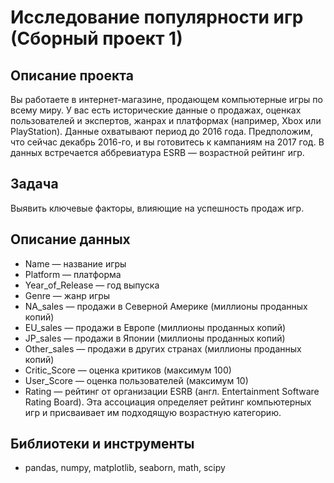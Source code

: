 # Исследование популярности игр (Сборный проект 1)

## Описание проекта
Вы работаете в интернет-магазине, продающем компьютерные игры по всему миру. У вас есть исторические данные о продажах, оценках пользователей и экспертов, жанрах и платформах (например, Xbox или PlayStation). 
Данные охватывают период до 2016 года. Предположим, что сейчас декабрь 2016-го, и вы готовитесь к кампаниям на 2017 год. В данных встречается аббревиатура ESRB — возрастной рейтинг игр.

## Задача
Выявить ключевые факторы, влияющие на успешность продаж игр.

## Описание данных

- Name — название игры
- Platform — платформа
- Year_of_Release — год выпуска
- Genre — жанр игры
- NA_sales — продажи в Северной Америке (миллионы проданных копий)
- EU_sales — продажи в Европе (миллионы проданных копий)
- JP_sales — продажи в Японии (миллионы проданных копий)
- Other_sales — продажи в других странах (миллионы проданных копий)
- Critic_Score — оценка критиков (максимум 100)
- User_Score — оценка пользователей (максимум 10)
- Rating — рейтинг от организации ESRB (англ. Entertainment Software Rating Board). Эта ассоциация определяет рейтинг компьютерных игр и присваивает им подходящую возрастную категорию.

## Библиотеки и инструменты

- pandas, numpy, matplotlib, seaborn, math, scipy
